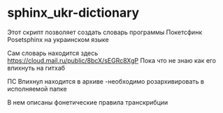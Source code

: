 # sphinx_ukr-dictionary
Этот скрипт позволяет создать словарь  программы Покетсфинк Posetsphinx на украинском языке

Сам словарь находится здесь  https://cloud.mail.ru/public/8bcX/sEGRc8XgP 
Пока что не знаю как его впихнуть на гитхаб

ПС
Впихнул находится в архиве -необходимо розархивировать в исполняемой папке

В нем описаны фонетические правила транскрибции 
